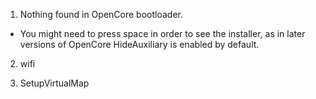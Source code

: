 1. Nothing found in OpenCore bootloader.
* You might need to press space in order to see the installer, as in later versions of OpenCore HideAuxiliary is enabled by default.

2. wifi

3. SetupVirtualMap
